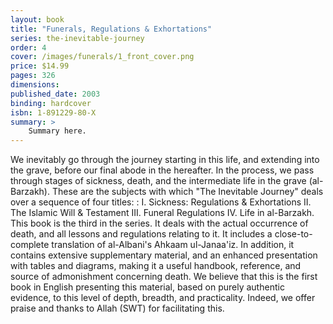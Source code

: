 ```yaml
---
layout: book
title: "Funerals, Regulations & Exhortations"
series: the-inevitable-journey
order: 4
cover: /images/funerals/1_front_cover.png
price: $14.99
pages: 326
dimensions:
published_date: 2003
binding: hardcover
isbn: 1-891229-80-X
summary: >
    Summary here.
---
```


We inevitably go through the journey starting in this life, and extending into the grave, before our final abode in the hereafter. In the process, we pass through stages of sickness, death, and the intermediate life in the grave (al-Barzakh). These are the subjects with which "The Inevitable Journey" deals over a sequence of four titles: : I. Sickness: Regulations & Exhortations II. The Islamic Will & Testament III. Funeral Regulations IV. Life in al-Barzakh. This book is the third in the series. It deals with the actual occurrence of death, and all lessons and regulations relating to it. It includes a close-to-complete translation of al-Albani's Ahkaam ul-Janaa'iz. In addition, it contains extensive supplementary material, and an enhanced presentation with tables and diagrams, making it a useful handbook, reference, and source of admonishment concerning death. We believe that this is the first book in English presenting this material, based on purely authentic evidence, to this level of depth, breadth, and practicality. Indeed, we offer praise and thanks to Allah (SWT) for facilitating this.
